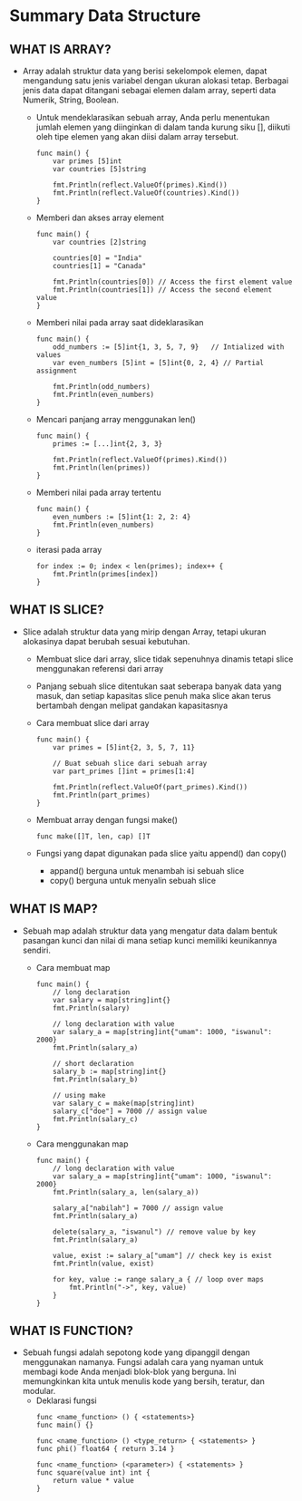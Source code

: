 # Summary Data Structure

## WHAT IS ARRAY?
* Array adalah struktur data yang berisi sekelompok elemen, dapat mengandung satu jenis variabel dengan ukuran alokasi tetap. Berbagai jenis data dapat ditangani sebagai elemen dalam array, seperti data Numerik, String, Boolean.
    * Untuk mendeklarasikan sebuah array, Anda perlu menentukan jumlah elemen yang diinginkan di dalam tanda kurung siku [], diikuti oleh tipe elemen yang akan diisi dalam array tersebut.
        ```
        func main() {
            var primes [5]int
            var countries [5]string

            fmt.Println(reflect.ValueOf(primes).Kind())
            fmt.Println(reflect.ValueOf(countries).Kind())
        }
        ```

    * Memberi dan akses array element
        ```
        func main() {
            var countries [2]string
            
            countries[0] = "India"
            countries[1] = "Canada"
            
            fmt.Println(countries[0]) // Access the first element value
            fmt.Println(countries[1]) // Access the second element value
        }
        ```

    * Memberi nilai pada array saat dideklarasikan
        ```
        func main() {
            odd_numbers := [5]int{1, 3, 5, 7, 9}   // Intialized with values
            var even_numbers [5]int = [5]int{0, 2, 4} // Partial assignment

            fmt.Println(odd_numbers)
            fmt.Println(even_numbers)
        }
        ```
    
    * Mencari panjang array menggunakan len()
        ```
        func main() {
            primes := [...]int{2, 3, 3}

            fmt.Println(reflect.ValueOf(primes).Kind())
            fmt.Println(len(primes))
        }
        ```

    * Memberi nilai pada array tertentu
        ```
        func main() {
            even_numbers := [5]int{1: 2, 2: 4}
            fmt.Println(even_numbers)
        }
        ```

    * iterasi pada array
        ```
        for index := 0; index < len(primes); index++ {
            fmt.Println(primes[index])
        }
        ```
    
## WHAT IS SLICE?
* Slice adalah struktur data yang mirip dengan Array, tetapi ukuran alokasinya dapat berubah sesuai kebutuhan.
    * Membuat slice dari array, slice tidak sepenuhnya dinamis tetapi slice menggunakan referensi dari array
    * Panjang sebuah slice ditentukan saat seberapa banyak data yang masuk, dan setiap kapasitas slice penuh maka slice akan terus bertambah dengan melipat gandakan kapasitasnya
    * Cara membuat slice dari array
        ```
        func main() {
            var primes = [5]int{2, 3, 5, 7, 11}

            // Buat sebuah slice dari sebuah array
            var part_primes []int = primes[1:4]

            fmt.Println(reflect.ValueOf(part_primes).Kind())
            fmt.Println(part_primes)
        }

        ```
    
    * Membuat array dengan fungsi make()
        ```
        func make([]T, len, cap) []T
        ```

    * Fungsi yang dapat digunakan pada slice yaitu append() dan copy()
        * appand() berguna untuk menambah isi sebuah slice
        * copy() berguna untuk menyalin sebuah slice


## WHAT IS MAP?
* Sebuah map adalah struktur data yang mengatur data dalam bentuk pasangan kunci dan nilai di mana setiap kunci memiliki keunikannya sendiri.
    * Cara membuat map
        ```
        func main() {
            // long declaration
            var salary = map[string]int{}
            fmt.Println(salary)

            // long declaration with value
            var salary_a = map[string]int{"umam": 1000, "iswanul": 2000}
            fmt.Println(salary_a)

            // short declaration
            salary_b := map[string]int{}
            fmt.Println(salary_b)

            // using make
            var salary_c = make(map[string]int)
            salary_c["doe"] = 7000 // assign value
            fmt.Println(salary_c)
        }
        ```

    * Cara menggunakan map
        ```
        func main() {
            // long declaration with value
            var salary_a = map[string]int{"umam": 1000, "iswanul": 2000}
            fmt.Println(salary_a, len(salary_a))

            salary_a["nabilah"] = 7000 // assign value
            fmt.Println(salary_a)

            delete(salary_a, "iswanul") // remove value by key
            fmt.Println(salary_a)

            value, exist := salary_a["umam"] // check key is exist
            fmt.Println(value, exist)

            for key, value := range salary_a { // loop over maps
                fmt.Println("->", key, value)
            }
        }
        ```

## WHAT IS FUNCTION?
* Sebuah fungsi adalah sepotong kode yang dipanggil dengan menggunakan namanya. Fungsi adalah cara yang nyaman untuk membagi kode Anda menjadi blok-blok yang berguna. Ini memungkinkan kita untuk menulis kode yang bersih, teratur, dan modular.
    * Deklarasi fungsi
        ```
        func <name_function> () { <statements>}
        func main() {}

        func <name_function> () <type_return> { <statements> }
        func phi() float64 { return 3.14 }

        func <name_function> (<parameter>) { <statements> }
        func square(value int) int {
            return value * value
        }
        ```